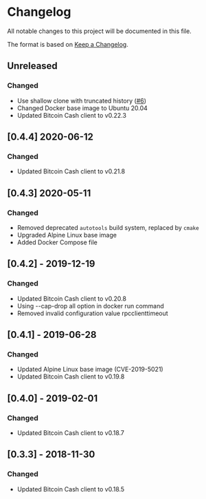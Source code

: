 # Changelog
All notable changes to this project will be documented in this file.

The format is based on [Keep a Changelog](https://keepachangelog.com/en/1.0.0/).

## Unreleased
### Changed
- Use shallow clone with truncated history ([#6](https://github.com/graphsense/btc-client/issues/6))
- Changed Docker base image to Ubuntu 20.04
- Updated Bitcoin Cash client to v0.22.3

## [0.4.4] 2020-06-12
### Changed
- Updated Bitcoin Cash client to v0.21.8

## [0.4.3] 2020-05-11
### Changed
- Removed deprecated `autotools` build system, replaced by `cmake`
- Upgraded Alpine Linux base image
- Added Docker Compose file

## [0.4.2] - 2019-12-19
### Changed
- Updated Bitcoin Cash client to v0.20.8
- Using --cap-drop all option in docker run command
- Removed invalid configuration value rpcclienttimeout

## [0.4.1] - 2019-06-28
### Changed
- Updated Alpine Linux base image (CVE-2019-5021)
- Updated Bitcoin Cash client to v0.19.8

## [0.4.0] - 2019-02-01
### Changed
- Updated Bitcoin Cash client to v0.18.7

## [0.3.3] - 2018-11-30
### Changed
- Updated Bitcoin Cash client to v0.18.5
